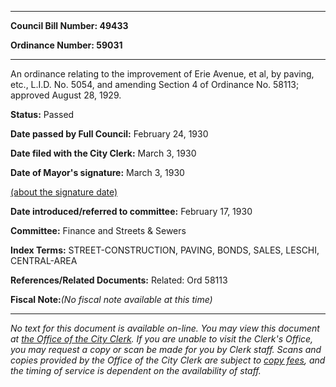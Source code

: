 

********

**Council Bill Number: 49433**
   
**Ordinance Number: 59031**
********

 An ordinance relating to the improvement of Erie Avenue, et al, by paving, etc., L.I.D. No. 5054, and amending Section 4 of Ordinance No. 58113; approved August 28, 1929.

**Status:** Passed
   
**Date passed by Full Council:** February 24, 1930
   
**Date filed with the City Clerk:** March 3, 1930
   
**Date of Mayor's signature:** March 3, 1930
   
[(about the signature date)](/~public/approvaldate.htm)
   
   
   
**Date introduced/referred to committee:** February 17, 1930
   
**Committee:** Finance and Streets & Sewers
   
   
**Index Terms:** STREET-CONSTRUCTION, PAVING, BONDS, SALES, LESCHI, CENTRAL-AREA

**References/Related Documents:** Related: Ord 58113

**Fiscal Note:**_(No fiscal note available at this time)_
********

_No text for this document is available on-line. You may view this document at [the Office of the City Clerk](http://www.seattle.gov/leg/clerk/contactUs.htm). If you are unable to visit the Clerk's Office, you may request a copy or scan be made for you by Clerk staff. Scans and copies provided by the Office of the City Clerk are subject to [copy fees](http://clerk.seattle.gov/~public/clerkfees.htm), and the timing of service is dependent on the availability of staff._


